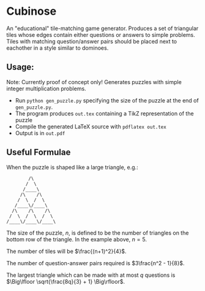 Cubinose
========

An "educational" tile-matching game generator. Produces a set of triangular
tiles whose edges contain either questions or answers to simple problems. Tiles
with matching question/answer pairs should be placed next to eachother in a
style similar to dominoes.

Usage:
------

Note: Currently proof of concept only! Generates puzzles with simple
integer multiplication problems.

* Run `python gen_puzzle.py` specifying the size of the puzzle at the end of
  `gen_puzzle.py`.
* The program produces `out.tex` containing a TikZ representation of the puzzle
* Compile the generated LaTeX source with `pdflatex out.tex`
* Output is in `out.pdf`


Useful Formulae
---------------

When the puzzle is shaped like a large triangle, e.g.:

	        /\
	       /  \
	      /____\
	     /\    /\
	    /  \  /  \
	   /____\/____\
	  /\    /\    /\
	 /  \  /  \  /  \
	/____\/____\/____\

The size of the puzzle, $n$, is defined to be the number of triangles on the
bottom row of the triangle. In the example above, $n = 5$.

The number of tiles will be $\frac{(n+1)^2}{4}$.

The number of question-answer pairs required is $3\frac{n^2 - 1}{8}$.

The largest triangle which can be made with at most $q$ questions is
$\Big\lfloor \sqrt{\frac{8q}{3} + 1} \Big\rfloor$.
